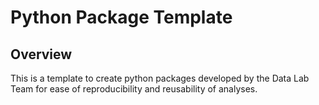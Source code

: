 # Python Package Template


<!-- ![Development Status](https://img.shields.io/badge/status-in%20development-orange)
[![pre-commit.ci status](https://results.pre-commit.ci/badge/github/datapartnership/mobilyze/main.svg)](https://results.pre-commit.ci/latest/github/datapartnership/mobilyze/main) -->

## Overview

This is a template to create python packages developed by the Data Lab Team for ease of reproducibility and reusability of analyses. 

<!-- ### Features

- **Data Processing:** Efficiently preprocess and clean raw mobility data.
- **Activity Level Calculation:** Determine activity intensity based on mobility data.
- **Customizable Metrics:** Define and calculate custom mobility metrics tailored to your specific needs.

## License

This project is licensed under the [**Mozilla Public License**](https://opensource.org/license/mpl-2-0/) - see the [LICENSE](LICENSE) file for details. -->
